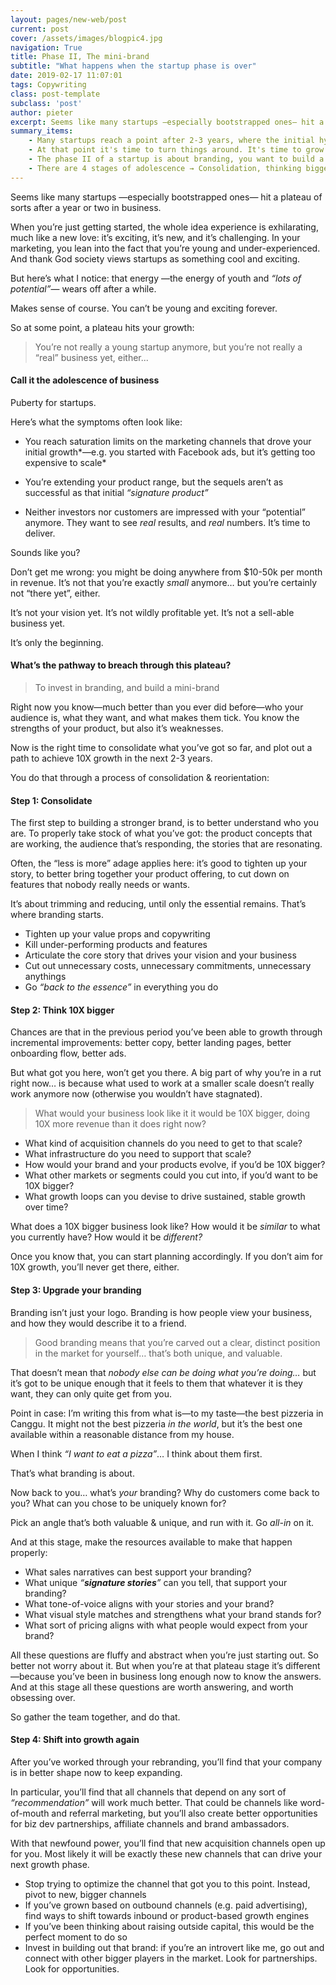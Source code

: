 ```yaml
---
layout: pages/new-web/post
current: post
cover: /assets/images/blogpic4.jpg
navigation: True
title: Phase II, The mini-brand
subtitle: "What happens when the startup phase is over"
date: 2019-02-17 11:07:01
tags: Copywriting
class: post-template
subclass: 'post'
author: pieter
excerpt: Seems like many startups —especially bootstrapped ones— hit a plateau of sorts after a year or two in business.
summary_items:
    - Many startups reach a point after 2-3 years, where the initial hype is starting to cool.
    - At that point it's time to turn things around. It's time to grow up.
    - The phase II of a startup is about branding, you want to build a mini-brand
    - There are 4 stages of adolescence → Consolidation, thinking bigger, brand upgrading, growth.
---
```


Seems like many startups —especially bootstrapped ones— hit a plateau of sorts after a year or two in business.

When you’re just getting started, the whole idea experience is exhilarating, much like a new love: it’s exciting, it’s new, and it’s challenging. In your marketing, you lean into the fact that you’re young and under-experienced. And thank God society views startups as something cool and exciting.

But here’s what I notice: that energy —the energy of youth and *“lots of potential”*— wears off after a while.

Makes sense of course. 
You can’t be young and exciting forever.

So at some point, a plateau hits your growth: 

<blockquote>You’re not really a young startup anymore, but you’re not really a “real” business yet, either...</blockquote>

#### **Call it the adolescence of business**

Puberty for startups.

Here’s what the symptoms often look like:


- You reach saturation limits on the marketing channels that drove your initial growth*—e.g. you started with Facebook ads, but it’s getting too expensive to scale*
  
- You’re extending your product range, but the sequels aren’t as successful as that initial *“signature product”*


- Neither investors nor customers are impressed with your “potential” anymore. They want to see *real* results, and *real* numbers. It’s time to deliver.

Sounds like you?

Don’t get me wrong: you might be doing anywhere from $10-50k per month in revenue. It’s not that you’re exactly *small* anymore… but you’re certainly not “there yet”, either.

It’s not your vision yet. 
It’s not wildly profitable yet. 
It’s not a sell-able business yet.

It’s only the beginning.  


#### **What’s the pathway to breach through this plateau?**

<blockquote>To invest in branding, and build a mini-brand</blockquote>

Right now you know—much better than you ever did before—who your audience is, what they want, and what makes them tick. You know the strengths of your product, but also it’s weaknesses.

Now is the right time to consolidate what you’ve got so far, and plot out a path to achieve 10X growth in the next 2-3 years.

You do that through a process of consolidation & reorientation:


#### **Step 1: Consolidate**

The first step to building a stronger brand, is to better understand who you are. To properly take stock of what you’ve got: the product concepts that are working, the audience that’s responding, the stories that are resonating.

Often, the “less is more” adage applies here: it’s good to tighten up your story, to better bring together your product offering, to cut down on features that nobody really needs or wants. 

It’s about trimming and reducing, until only the essential remains.
That’s where branding starts.

- Tighten up your value props and copywriting
- Kill under-performing products and features
- Articulate the core story that drives your vision and your business
- Cut out unnecessary costs, unnecessary commitments, unnecessary anythings
- Go *“back to the essence”* in everything you do


#### **Step 2: Think 10X bigger**

Chances are that in the previous period you’ve been able to growth through incremental improvements: better copy, better landing pages, better onboarding flow, better ads.

But what got you here, won’t get you there. 
A big part of why you’re in a rut right now… is because what used to work at a smaller scale doesn’t really work anymore now (otherwise you wouldn’t have stagnated).

<blockquote>What would your business look like it it would be 10X bigger, doing 10X more revenue than it does right now?</blockquote>

- What kind of acquisition channels do you need to get to that scale?
- What infrastructure do you need to support that scale?
- How would your brand and your products evolve, if you’d be 10X bigger?
- What other markets or segments could you cut into, if you’d want to be 10X bigger?
- What growth loops can you devise to drive sustained, stable growth over time?

What does a 10X bigger business look like? How would it be *similar* to what you currently have? 
How would it be *different?*

Once you know that, you can start planning accordingly. 
If you don’t aim for 10X growth, you’ll never get there, either.


#### **Step 3: Upgrade your branding**

Branding isn’t just your logo. Branding is how people view your business, and how they would describe it to a friend. 

<blockquote>Good branding means that you’re carved out a clear, distinct position in the market for yourself… that’s both unique, and valuable.</blockquote>

That doesn’t mean that *nobody else can be doing what you’re doing…* but it’s got to be unique enough that it feels to them that whatever it is they want, they can only quite get from you.

Point in case: I’m writing this from what is—to my taste—the best pizzeria in Canggu. It might not the best pizzeria *in the world*, but it’s the best one available within a reasonable distance from my house. 

When I think *“I want to eat a pizza”*… I think about them first. 

That’s what branding is about.

Now back to you… what’s *your* branding? Why do customers come back to you? What can you chose to be uniquely known for?

Pick an angle that’s both valuable & unique, and run with it. 
Go *all-in* on it.

And at this stage, make the resources available to make that happen properly:

- What sales narratives can best support your branding?
- What unique *“**signature stories**”* can you tell, that support your branding?
- What tone-of-voice aligns with your stories and your brand?
- What visual style matches and strengthens what your brand stands for?
- What sort of pricing aligns with what people would expect from your brand?

All these questions are fluffy and abstract when you’re just starting out. So better not worry about it. But when you’re at that plateau stage it’s different—because you’ve been in business long enough now to know the answers. And at this stage all these questions are worth answering, and worth obsessing over.

So gather the team together, and do that.


#### **Step 4: Shift into growth again**

After you’ve worked through your rebranding, you’ll find that your company is in better shape now to keep expanding. 

In particular, you’ll find that all channels that depend on any sort of *“recommendation”* will work much better. That could be channels like word-of-mouth and referral marketing, but you’ll also create better opportunities for biz dev partnerships, affiliate channels and brand ambassadors.

With that newfound power, you’ll find that new acquisition channels open up for you. Most likely it will be exactly these new channels that can drive your next growth phase. 

- Stop trying to optimize the channel that got you to this point. Instead, pivot to new, bigger channels
- If you’ve grown based on outbound channels (e.g. paid advertising), find ways to shift towards inbound or product-based growth engines
- If you’ve been thinking about raising outside capital, this would be the perfect moment to do so
- Invest in building out that brand: if you’re an introvert like me, go out and connect with other bigger players in the market. Look for partnerships. Look for opportunities. 


